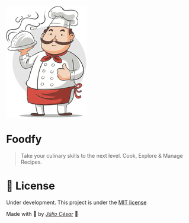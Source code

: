 <img src="./assets/chef.png"/>


# Foodfy
> Take your culinary skills to the next level. Cook, Explore & Manage Recipes.

# 📕 License

Under development. This project is under the [MIT license](https://github.com/Crucciatus/foodfy/blob/master/LICENSE)

Made with 💜 by [*Júlio César*](https://github.com/Crucciatus) 🚀